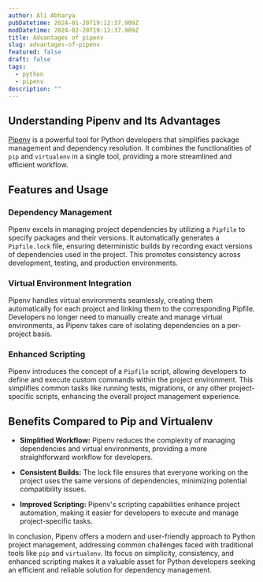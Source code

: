 ```yaml
---
author: Ali Abharya
pubDatetime: 2024-01-20T19:12:37.909Z
modDatetime: 2024-02-20T19:12:37.909Z
title: Advantages of pipenv
slug: advantages-of-pipenv
featured: false
draft: false
tags:
  - python
  - pipenv
description: ""
---
```


## Understanding Pipenv and Its Advantages

[Pipenv](https://pipenv.pypa.io/) is a powerful tool for Python developers that simplifies package management and dependency resolution. It combines the functionalities of `pip` and `virtualenv` in a single tool, providing a more streamlined and efficient workflow.

## Features and Usage

### Dependency Management

Pipenv excels in managing project dependencies by utilizing a `Pipfile` to specify packages and their versions. It automatically generates a `Pipfile.lock` file, ensuring deterministic builds by recording exact versions of dependencies used in the project. This promotes consistency across development, testing, and production environments.

### Virtual Environment Integration

Pipenv handles virtual environments seamlessly, creating them automatically for each project and linking them to the corresponding Pipfile. Developers no longer need to manually create and manage virtual environments, as Pipenv takes care of isolating dependencies on a per-project basis.

### Enhanced Scripting

Pipenv introduces the concept of a `Pipfile` script, allowing developers to define and execute custom commands within the project environment. This simplifies common tasks like running tests, migrations, or any other project-specific scripts, enhancing the overall project management experience.

## Benefits Compared to Pip and Virtualenv

- **Simplified Workflow:** Pipenv reduces the complexity of managing dependencies and virtual environments, providing a more straightforward workflow for developers.

- **Consistent Builds:** The lock file ensures that everyone working on the project uses the same versions of dependencies, minimizing potential compatibility issues.

- **Improved Scripting:** Pipenv's scripting capabilities enhance project automation, making it easier for developers to execute and manage project-specific tasks.

In conclusion, Pipenv offers a modern and user-friendly approach to Python project management, addressing common challenges faced with traditional tools like `pip` and `virtualenv`. Its focus on simplicity, consistency, and enhanced scripting makes it a valuable asset for Python developers seeking an efficient and reliable solution for dependency management.
